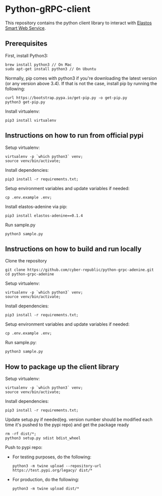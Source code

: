 # Python-gRPC-client
This repository contains the python client library to interact with [Elastos Smart Web Service](https://github.com/cyber-republic/elastos-smartweb-service).

## Prerequisites
First, install Python3:

```
brew install python3 // On Mac
sudo apt-get install python3 // On Ubuntu
```

Normally, pip comes with python3 if you're downloading the latest version (or any version above 3.4). If that is not the case, install pip by running the following:

```
curl https://bootstrap.pypa.io/get-pip.py -o get-pip.py
python3 get-pip.py
```

Install virtualenv:
```
pip3 install virtualenv
```

## Instructions on how to run from official pypi
Setup virtualenv:
```
virtualenv -p `which python3` venv;
source venv/bin/activate;
```
Install dependencies:
```
pip3 install -r requirements.txt;
```
Setup environment variables and update variables if needed:
```
cp .env.example .env;
```
Install elastos-adenine via pip:
```
pip3 install elastos-adenine==0.1.4
```
Run sample.py
```
python3 sample.py
```

## Instructions on how to build and run locally
Clone the repository
```
git clone https://github.com/cyber-republic/python-grpc-adenine.git
cd python-grpc-adenine
```
Setup virtualenv:
```
virtualenv -p `which python3` venv;
source venv/bin/activate;
```
Install dependencies:
```
pip3 install -r requirements.txt;
```
Setup environment variables and update variables if needed:
```
cp .env.example .env;
```
Run sample.py:
```
python3 sample.py
```

## How to package up the client library
Setup virtualenv:
```
virtualenv -p `which python3` venv;
source venv/bin/activate;
```
Install dependencies:
```
pip3 install -r requirements.txt;
```
Update setup.py if needed(eg. version number should be modified each time it's pushed to the pypi repo) and get the package ready 
```
rm -rf dist/*;
python3 setup.py sdist bdist_wheel
```
Push to pypi repo:
- For testing purposes, do the following: 
  ```
  python3 -m twine upload --repository-url https://test.pypi.org/legacy/ dist/*
  ```
- For production, do the following:
  ```
  python3 -m twine upload dist/*
  ```